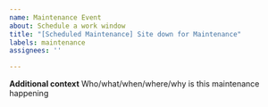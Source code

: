 ```yaml
---
name: Maintenance Event
about: Schedule a work window
title: "[Scheduled Maintenance] Site down for Maintenance"
labels: maintenance
assignees: ''

---
```


<!--
start: 2021-08-24T13:00:00.220Z
end: 2021-08-24T14:00:00.220Z
expectedDown: weoja-search, weoja-account
-->

**Additional context**
Who/what/when/where/why is this maintenance happening
